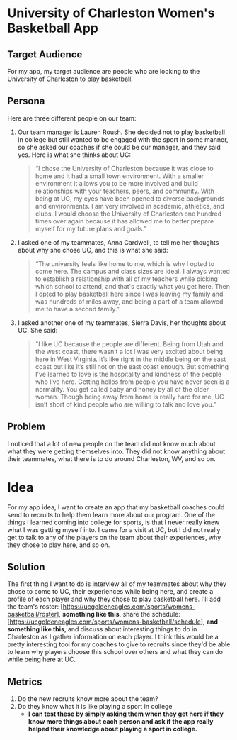 
# University of Charleston Women's Basketball App

## Target Audience
For my app, my target audience are people who are looking to the University 
of Charleston to play basketball.

## Persona
Here are three different people on our team:
1.	Our team manager is Lauren Roush. She decided not to play basketball in college but
      still wanted to be engaged with the sport in some manner, so she asked our 
      coaches if she could be our manager, and they said yes. Here is what she thinks about UC:
      >“I chose the University of Charleston because it was close to home and it had a
      small town environment. With a smaller environment it allows you to be more
      involved and build relationships with your teachers, peers, and community.
      With being at UC, my eyes have been opened to diverse backgrounds and environments.
      I am very involved in academic, athletics, and clubs. I would choose the
      University of Charleston one hundred times over again because it has allowed
      me to better prepare myself for my future plans and goals.”
2.	I asked one of my teammates, Anna Cardwell, to tell me her thoughts about why
      she chose UC, and this is what she said: 
      >“The university feels like home to me, which is why I opted to come here. 
      The campus and class sizes are ideal. I always wanted to establish a 
      relationship with all of my teachers while picking which school to attend, 
      and that's exactly what you get here. Then I opted to play 
      basketball here since I was leaving my family and was hundreds of 
      miles away, and being a part of a team allowed me to have a second family."
3.  I asked another one of my teammates, Sierra Davis, her thoughts about UC. She said:
      >"I like UC because the people are different. Being from Utah and the west coast,
      there wasn’t a lot I was very excited about being here in West Virginia.
      It’s like right in the middle being on the east coast but like it’s still
      not on the east coast enough. But something I’ve learned to love is the hospitality
      and kindness of the people who live here. Getting hellos from people you have never
      seen is a normality. You get called baby and honey by all of the older woman.
      Though being away from home is really hard for me, UC isn’t short of kind
      people who are willing to talk and love you."


## Problem
I noticed that a lot of new people on the team did not know much
about what they were getting themselves into. They did not know anything 
about their teammates, what there is to do around Charleston, WV, and so 
on.

# Idea
For my app idea, I want to create an app that my basketball coaches 
could send to recruits to help them learn more about our program. 
One of the things I learned coming into college for sports, is that I never 
really knew what I was getting myself into. I came for a visit at UC, 
but I did not really get to talk to any of the players on the team about 
their experiences, why they chose to play here, and so on.


## Solution
The first thing I want to do is interview all of my teammates about why 
they chose to come to UC, their experiences while being here, and create a profile 
of each player and why they chose to play basketball here. 
I'll add the team's roster: [https://ucgoldeneagles.com/sports/womens-basketball/roster], 
**something like this**, share the schedule:
[https://ucgoldeneagles.com/sports/womens-basketball/schedule], **and something like this**,
and discuss about interesting things to do in Charleston as I gather information 
on each player. I think this would be a pretty interesting tool for my coaches to give to 
recruits since they'd be able to learn why players choose this school over 
others and what they can do while being here at UC.

## Metrics
1. Do the new recruits know more about the team?
2. Do they know what it is like playing a sport in college
   - **I can test these by simply asking them when they
   get here if they know more things about each person
   and ask if the app really helped their knowledge about
   playing a sport in college.**
   